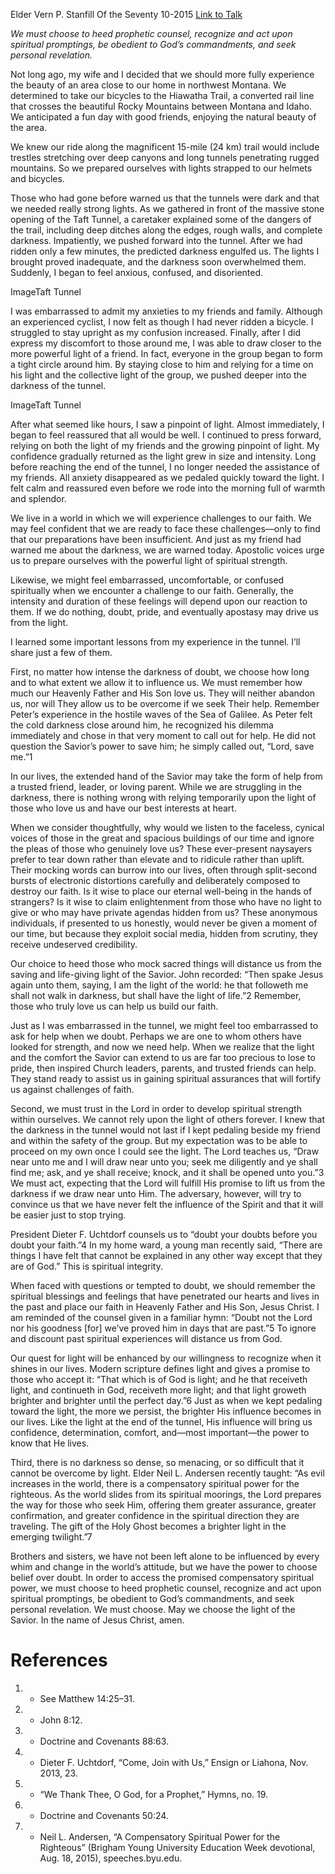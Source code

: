Elder Vern P. Stanfill
Of the Seventy
10-2015
[Link to Talk](https://www.churchofjesuschrist.org/study/general-conference/2015/10/choose-the-light?lang=eng)

_We must choose to heed prophetic counsel, recognize and act upon spiritual promptings, be obedient to God’s commandments, and seek personal revelation._

Not long ago, my wife and I decided that we should more fully experience the beauty of an area close to our home in northwest Montana. We determined to take our bicycles to the Hiawatha Trail, a converted rail line that crosses the beautiful Rocky Mountains between Montana and Idaho. We anticipated a fun day with good friends, enjoying the natural beauty of the area.

We knew our ride along the magnificent 15-mile (24 km) trail would include trestles stretching over deep canyons and long tunnels penetrating rugged mountains. So we prepared ourselves with lights strapped to our helmets and bicycles.



Those who had gone before warned us that the tunnels were dark and that we needed really strong lights. As we gathered in front of the massive stone opening of the Taft Tunnel, a caretaker explained some of the dangers of the trail, including deep ditches along the edges, rough walls, and complete darkness. Impatiently, we pushed forward into the tunnel. After we had ridden only a few minutes, the predicted darkness engulfed us. The lights I brought proved inadequate, and the darkness soon overwhelmed them. Suddenly, I began to feel anxious, confused, and disoriented.



  ImageTaft Tunnel

I was embarrassed to admit my anxieties to my friends and family. Although an experienced cyclist, I now felt as though I had never ridden a bicycle. I struggled to stay upright as my confusion increased. Finally, after I did express my discomfort to those around me, I was able to draw closer to the more powerful light of a friend. In fact, everyone in the group began to form a tight circle around him. By staying close to him and relying for a time on his light and the collective light of the group, we pushed deeper into the darkness of the tunnel.

  ImageTaft Tunnel

After what seemed like hours, I saw a pinpoint of light. Almost immediately, I began to feel reassured that all would be well. I continued to press forward, relying on both the light of my friends and the growing pinpoint of light. My confidence gradually returned as the light grew in size and intensity. Long before reaching the end of the tunnel, I no longer needed the assistance of my friends. All anxiety disappeared as we pedaled quickly toward the light. I felt calm and reassured even before we rode into the morning full of warmth and splendor.

We live in a world in which we will experience challenges to our faith. We may feel confident that we are ready to face these challenges—only to find that our preparations have been insufficient. And just as my friend had warned me about the darkness, we are warned today. Apostolic voices urge us to prepare ourselves with the powerful light of spiritual strength.

Likewise, we might feel embarrassed, uncomfortable, or confused spiritually when we encounter a challenge to our faith. Generally, the intensity and duration of these feelings will depend upon our reaction to them. If we do nothing, doubt, pride, and eventually apostasy may drive us from the light.

I learned some important lessons from my experience in the tunnel. I’ll share just a few of them.

First, no matter how intense the darkness of doubt, we choose how long and to what extent we allow it to influence us. We must remember how much our Heavenly Father and His Son love us. They will neither abandon us, nor will They allow us to be overcome if we seek Their help. Remember Peter’s experience in the hostile waves of the Sea of Galilee. As Peter felt the cold darkness close around him, he recognized his dilemma immediately and chose in that very moment to call out for help. He did not question the Savior’s power to save him; he simply called out, “Lord, save me.”1

In our lives, the extended hand of the Savior may take the form of help from a trusted friend, leader, or loving parent. While we are struggling in the darkness, there is nothing wrong with relying temporarily upon the light of those who love us and have our best interests at heart.

When we consider thoughtfully, why would we listen to the faceless, cynical voices of those in the great and spacious buildings of our time and ignore the pleas of those who genuinely love us? These ever-present naysayers prefer to tear down rather than elevate and to ridicule rather than uplift. Their mocking words can burrow into our lives, often through split-second bursts of electronic distortions carefully and deliberately composed to destroy our faith. Is it wise to place our eternal well-being in the hands of strangers? Is it wise to claim enlightenment from those who have no light to give or who may have private agendas hidden from us? These anonymous individuals, if presented to us honestly, would never be given a moment of our time, but because they exploit social media, hidden from scrutiny, they receive undeserved credibility.

Our choice to heed those who mock sacred things will distance us from the saving and life-giving light of the Savior. John recorded: “Then spake Jesus again unto them, saying, I am the light of the world: he that followeth me shall not walk in darkness, but shall have the light of life.”2 Remember, those who truly love us can help us build our faith.

Just as I was embarrassed in the tunnel, we might feel too embarrassed to ask for help when we doubt. Perhaps we are one to whom others have looked for strength, and now we need help. When we realize that the light and the comfort the Savior can extend to us are far too precious to lose to pride, then inspired Church leaders, parents, and trusted friends can help. They stand ready to assist us in gaining spiritual assurances that will fortify us against challenges of faith.

Second, we must trust in the Lord in order to develop spiritual strength within ourselves. We cannot rely upon the light of others forever. I knew that the darkness in the tunnel would not last if I kept pedaling beside my friend and within the safety of the group. But my expectation was to be able to proceed on my own once I could see the light. The Lord teaches us, “Draw near unto me and I will draw near unto you; seek me diligently and ye shall find me; ask, and ye shall receive; knock, and it shall be opened unto you.”3 We must act, expecting that the Lord will fulfill His promise to lift us from the darkness if we draw near unto Him. The adversary, however, will try to convince us that we have never felt the influence of the Spirit and that it will be easier just to stop trying.

President Dieter F. Uchtdorf counsels us to “doubt your doubts before you doubt your faith.”4 In my home ward, a young man recently said, “There are things I have felt that cannot be explained in any other way except that they are of God.” This is spiritual integrity.

When faced with questions or tempted to doubt, we should remember the spiritual blessings and feelings that have penetrated our hearts and lives in the past and place our faith in Heavenly Father and His Son, Jesus Christ. I am reminded of the counsel given in a familiar hymn: “Doubt not the Lord nor his goodness [for] we’ve proved him in days that are past.”5 To ignore and discount past spiritual experiences will distance us from God.

Our quest for light will be enhanced by our willingness to recognize when it shines in our lives. Modern scripture defines light and gives a promise to those who accept it: “That which is of God is light; and he that receiveth light, and continueth in God, receiveth more light; and that light groweth brighter and brighter until the perfect day.”6 Just as when we kept pedaling toward the light, the more we persist, the brighter His influence becomes in our lives. Like the light at the end of the tunnel, His influence will bring us confidence, determination, comfort, and—most important—the power to know that He lives.

Third, there is no darkness so dense, so menacing, or so difficult that it cannot be overcome by light. Elder Neil L. Andersen recently taught: “As evil increases in the world, there is a compensatory spiritual power for the righteous. As the world slides from its spiritual moorings, the Lord prepares the way for those who seek Him, offering them greater assurance, greater confirmation, and greater confidence in the spiritual direction they are traveling. The gift of the Holy Ghost becomes a brighter light in the emerging twilight.”7

Brothers and sisters, we have not been left alone to be influenced by every whim and change in the world’s attitude, but we have the power to choose belief over doubt. In order to access the promised compensatory spiritual power, we must choose to heed prophetic counsel, recognize and act upon spiritual promptings, be obedient to God’s commandments, and seek personal revelation. We must choose. May we choose the light of the Savior. In the name of Jesus Christ, amen.

# References
1. - See Matthew 14:25–31.
2. - John 8:12.
3. - Doctrine and Covenants 88:63.
4. - Dieter F. Uchtdorf, “Come, Join with Us,” Ensign or Liahona, Nov. 2013, 23.
5. - “We Thank Thee, O God, for a Prophet,” Hymns, no. 19.
6. - Doctrine and Covenants 50:24.
7. - Neil L. Andersen, “A Compensatory Spiritual Power for the Righteous” (Brigham Young University Education Week devotional, Aug. 18, 2015), speeches.byu.edu.